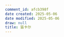 ```yaml
---
comment_id: afcb398f
date created: 2025-05-06
date modified: 2025-05-06
draw: null
title: 笛卡尔
---
```

